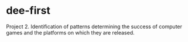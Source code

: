 # dee-first
Project 2. Identification of patterns determining the success of computer games and the platforms on which they are released.
